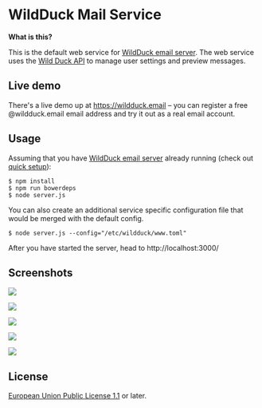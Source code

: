 # WildDuck Mail Service

**What is this?**

This is the default web service for [WildDuck email server](https://wildduck.email). The web service uses the [Wild Duck API](https://github.com/nodemailer/wildduck/wiki/API-Docs) to manage user settings and preview messages.

## Live demo

There's a live demo up at https://wildduck.email – you can register a free @wildduck.email email address and try it out as a real email account.

## Usage

Assuming that you have [WildDuck email server](https://wildduck.email) already running (check out [quick setup](https://github.com/nodemailer/wildduck/tree/master/setup)):

```
$ npm install
$ npm run bowerdeps
$ node server.js
```

You can also create an additional service specific configuration file that would be merged with the default config.

```
$ node server.js --config="/etc/wildduck/www.toml"
```

After you have started the server, head to http://localhost:3000/

## Screenshots

![](https://raw.githubusercontent.com/nodemailer/wildduck-webmail/master/public/demo/img01.png)

![](https://raw.githubusercontent.com/nodemailer/wildduck-webmail/master/public/demo/img02.png)

![](https://raw.githubusercontent.com/nodemailer/wildduck-webmail/master/public/demo/img03.png)

![](https://raw.githubusercontent.com/nodemailer/wildduck-webmail/master/public/demo/img04.png)

![](https://raw.githubusercontent.com/nodemailer/wildduck-webmail/master/public/demo/img05.png)

## License

[European Union Public License 1.1](http://ec.europa.eu/idabc/eupl.html) or later.
